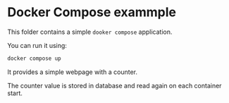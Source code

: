 # Docker Compose exammple

This folder contains a simple `dooker compose` application.

You can run it using:

```bash
docker compose up 
```

It provides a simple webpage with a counter.

The counter value is stored in database and read again on each container start.


